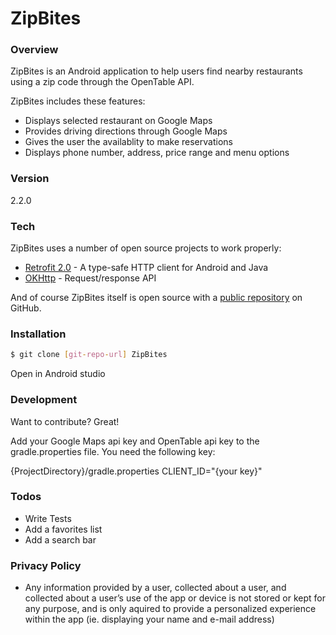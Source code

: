 # ZipBites


### Overview
ZipBites is an Android application to help users find nearby restaurants using a zip code through the OpenTable API.


ZipBites includes these features:

  - Displays selected restaurant on Google Maps
  - Provides driving directions through Google Maps
  - Gives the user the availablity to make reservations
  - Displays phone number, address, price range and menu options

### Version
2.2.0

### Tech

ZipBites uses a number of open source projects to work properly:

* [Retrofit 2.0] - A type-safe HTTP client for Android and Java
* [OKHttp] - Request/response API


And of course ZipBites itself is open source with a [public repository](https://github.com/curtcaldwell/ZipBites)
 on GitHub.

### Installation

```sh
$ git clone [git-repo-url] ZipBites
```
Open in Android studio

### Development

Want to contribute? Great!

Add your Google Maps api key and OpenTable api key to the gradle.properties file. You need the following key:

{ProjectDirectory}/gradle.properties
CLIENT_ID="{your key}"

### Todos

 - Write Tests
 - Add a favorites list
 - Add a search bar
 
 
  
### Privacy Policy

  - Any information provided by a user, collected about a user, and collected about a user’s use of the app or device is not stored or kept for any purpose, and is only aquired to provide a personalized experience within the app (ie. displaying your name and e-mail address)


[//]: # (These are reference links used in the body of this note and get stripped out when the markdown processor does its job. There is no need to format nicely because it shouldn't be seen. Thanks SO - http://stackoverflow.com/questions/4823468/store-comments-in-markdown-syntax)

   [OkHttp]: http://square.github.io/okhttp/
   [Retrofit 2.0]: http://square.github.io/retrofit/
   [Dagger2]: https://github.com/google/dagger
   [Butter Knife]: http://jakewharton.github.io/butterknife/
